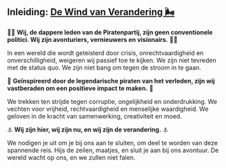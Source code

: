 ## Inleiding: [De Wind van Verandering 🌬️](Inleiding.md)

🏴‍☠️ **Wij, de dappere leden van de Piratenpartij, zijn geen conventionele politici. Wij zijn avonturiers, vernieuwers en visionairs.** 🏴‍☠️

In een wereld die wordt geteisterd door crisis, onrechtvaardigheid en onverschilligheid, weigeren wij passief toe te kijken. We zijn niet tevreden met de status quo. We zijn niet bang om tegen de stroom in te gaan.

🌊 **Geïnspireerd door de legendarische piraten van het verleden, zijn wij vastberaden om een positieve impact te maken.** 🌊

We trekken ten strijde tegen corruptie, ongelijkheid en onderdrukking. We vechten voor vrijheid, rechtvaardigheid en menselijke waardigheid. We geloven in de kracht van samenwerking, creativiteit en moed.

⚓ **Wij zijn hier, wij zijn nu, en wij zijn de verandering.** ⚓

We nodigen je uit om je bij ons aan te sluiten, om deel te worden van deze spannende reis. Hijs de zeilen, maatjes, en sluit je aan bij ons avontuur. De wereld wacht op ons, en we zullen niet falen.

